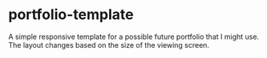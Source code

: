 # portfolio-template
A simple responsive template for a possible future portfolio that I might use. The layout changes based on the size of the viewing screen.
